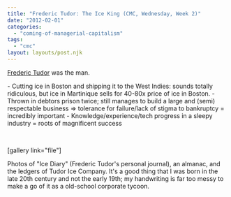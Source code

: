 ```yaml
---
title: "Frederic Tudor: The Ice King (CMC, Wednesday, Week 2)"
date: "2012-02-01"
categories: 
  - "coming-of-managerial-capitalism"
tags: 
  - "cmc"
layout: layouts/post.njk
---
```


[Frederic Tudor](http://en.wikipedia.org/wiki/Frederic_Tudor) was the man.

\- Cutting ice in Boston and shipping it to the West Indies: sounds totally ridiculous, but ice in Martinique sells for 40-80x price of ice in Boston. - Thrown in debtors prison twice; still manages to build a large and (semi) respectable business => tolerance for failure/lack of stigma to bankruptcy = incredibly important - Knowledge/experience/tech progress in a sleepy industry = roots of magnificent success

 

\[gallery link="file"\]

Photos of "Ice Diary" (Frederic Tudor's personal journal), an almanac, and the ledgers of Tudor Ice Company. It's a good thing that I was born in the late 20th century and not the early 19th; my handwriting is far too messy to make a go of it as a old-school corporate tycoon.
